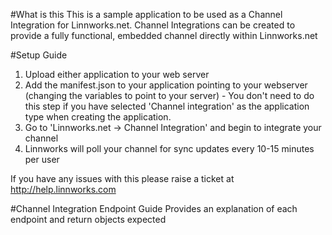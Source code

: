 #What is this
This is a sample application to be used as a Channel Integration for Linnworks.net. Channel Integrations can be created to provide a fully functional, embedded channel directly within Linnworks.net

#Setup Guide

1. Upload either application to your web server
2. Add the manifest.json to your application pointing to your webserver (changing the variables to point to your server) - You don't need to do this step if you have selected 'Channel integration' as the application type when creating the application.
3. Go to 'Linnworks.net -> Channel Integration' and begin to integrate your channel
4. Linnworks will poll your channel for sync updates every 10-15 minutes per user

If you have any issues with this please raise a ticket at http://help.linnworks.com

#Channel Integration Endpoint Guide
Provides an explanation of each endpoint and return objects expected